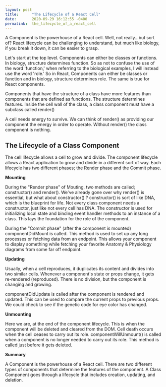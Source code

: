 ```yaml
---
layout: post
title:      "The Lifecycle of a React Cell"
date:       2020-09-29 16:12:55 -0400
permalink:  the_lifecycle_of_a_react_cell
---
```



A Component is the powerhouse of a React cell. Well, not really...but sort of? React lifecycle can be challenging to understand, but much like biology, if you break it down, it can be easier to grasp.

Let's start at the top level. Components can either be classes or functions. In biology, structure determines function. So as not to confuse the use of the word 'function,' when referring to the biological examples, I will instead use the word 'role.' So in React, Components can either be classes or function and in biology, structure determines role. The same is true for React components.

Components that have the structure of a class have more features than components that are defined as functions. The structure determines features. Inside the cell wall of the class, a class component must have a subclass called render()

A cell needs energy to survive. We can think of render() as providing our component the energy in order to operate. Without render() the class component is nothing.

## The Lifecycle of a Class Component 

The cell lifecycle allows a cell to grow and divide. The component lifecycle allows a React application to grow and divide in a different sort of way. Each lifecycle has two different phases; the Render phase and the Commit phase.

**Mounting**

During the "Render phase" of Mouting, two methods are called; constructor() and render(). We've already gone over why render() is essential, but what about constructor() ? constructor() is sort of like DNA, which is the blueprint for life. Not every class component needs a constructor, just like not every cell has DNA. The constructor is used for initializing local state and binding event handler methods to an instance of a class. This lays the foundation for the role of the component.

During the "Commit phase" (after the component is mounted) componentDidMount is called. This method is used to set up any long processes or fetching data from an endpoint. This allows your component to display something while fetching your favorite Anatomy & Physiology diagrams from some far off endpoint.

**Updating**

Usually, when a cell reproduces, it duplicates its content and divides into two similar cells. Whenever a component's state or props change, it gets re-rendered (reproduced). There is no division, but the component is changing and growing.

componentDidUpdate is called after the component is rendered and updated. This can be used to compare the current props to previous props. We could check to see if the genetic code for eye color has changed.

**Unmounting**

Here we are, at the end of the component lifecycle. This is when the component will be deleted and cleared from the DOM. Cell death occurs when the cell ceases to carry out its role. componentWillUnmount() is called when a component is no longer needed to carry out its role. This method is called just before it gets deleted.

**Summary**

A Component is the powerhouse of a React cell. There are two different types of components that determine the features of the component. A Class Component goes through a lifecycle that includes creation, updating, and deletion.


